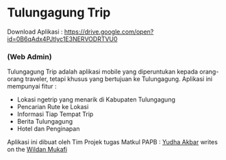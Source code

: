 # Tulungagung Trip 

Download Aplikasi : https://drive.google.com/open?id=0B6qAdx4PJtlyc1E3NERVODRTVU0

### (Web Admin)
Tulungagung Trip adalah aplikasi mobile yang diperuntukan kepada orang-orang traveler, tetapi khusus yang bertujuan ke Tulungagung. Aplikasi ini mempunyai fitur :

  - Lokasi ngetrip yang menarik di Kabupaten Tulungagung
  - Pencarian Rute ke Lokasi
  - Informasi Tiap Tempat Trip
  - Berita Tulungagung
  - Hotel dan Penginapan

Aplikasi ini dibuat oleh Tim Projek tugas Matkul PAPB : [Yudha Akbar] writes on the [Wildan Mukafi]

   [yudha akbar]: <http://github.com/akbaryu>
   [wildan mukafi]: <http://github.com/wildankafie>
